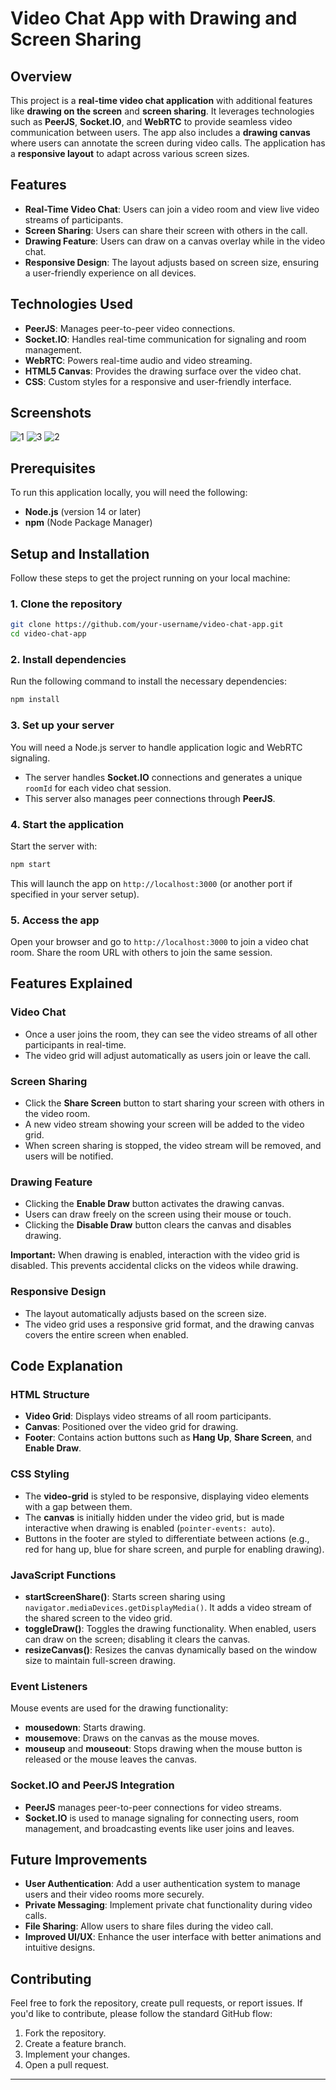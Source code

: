
# Video Chat App with Drawing and Screen Sharing

## Overview

This project is a **real-time video chat application** with additional features like **drawing on the screen** and **screen sharing**. It leverages technologies such as **PeerJS**, **Socket.IO**, and **WebRTC** to provide seamless video communication between users. The app also includes a **drawing canvas** where users can annotate the screen during video calls. The application has a **responsive layout** to adapt across various screen sizes.

## Features

* **Real-Time Video Chat**: Users can join a video room and view live video streams of participants.
* **Screen Sharing**: Users can share their screen with others in the call.
* **Drawing Feature**: Users can draw on a canvas overlay while in the video chat.
* **Responsive Design**: The layout adjusts based on screen size, ensuring a user-friendly experience on all devices.

## Technologies Used

* **PeerJS**: Manages peer-to-peer video connections.
* **Socket.IO**: Handles real-time communication for signaling and room management.
* **WebRTC**: Powers real-time audio and video streaming.
* **HTML5 Canvas**: Provides the drawing surface over the video chat.
* **CSS**: Custom styles for a responsive and user-friendly interface.

  
## Screenshots


![1](https://github.com/user-attachments/assets/91be81da-baef-4a3a-9683-33a20b08b89a)
![3](https://github.com/user-attachments/assets/6a8af051-de31-44a8-bd86-9059587266bd)
![2](https://github.com/user-attachments/assets/3bdbd068-b594-4484-a4a2-4b58d0d11456)

## Prerequisites

To run this application locally, you will need the following:

* **Node.js** (version 14 or later)
* **npm** (Node Package Manager)

## Setup and Installation

Follow these steps to get the project running on your local machine:

### 1. Clone the repository

```bash
git clone https://github.com/your-username/video-chat-app.git
cd video-chat-app
```

### 2. Install dependencies

Run the following command to install the necessary dependencies:

```bash
npm install
```

### 3. Set up your server

You will need a Node.js server to handle application logic and WebRTC signaling.

* The server handles **Socket.IO** connections and generates a unique `roomId` for each video chat session.
* This server also manages peer connections through **PeerJS**.

### 4. Start the application

Start the server with:

```bash
npm start
```

This will launch the app on `http://localhost:3000` (or another port if specified in your server setup).

### 5. Access the app

Open your browser and go to `http://localhost:3000` to join a video chat room. Share the room URL with others to join the same session.

## Features Explained

### Video Chat

* Once a user joins the room, they can see the video streams of all other participants in real-time.
* The video grid will adjust automatically as users join or leave the call.

### Screen Sharing

* Click the **Share Screen** button to start sharing your screen with others in the video room.
* A new video stream showing your screen will be added to the video grid.
* When screen sharing is stopped, the video stream will be removed, and users will be notified.

### Drawing Feature

* Clicking the **Enable Draw** button activates the drawing canvas.
* Users can draw freely on the screen using their mouse or touch.
* Clicking the **Disable Draw** button clears the canvas and disables drawing.

**Important:** When drawing is enabled, interaction with the video grid is disabled. This prevents accidental clicks on the videos while drawing.

### Responsive Design

* The layout automatically adjusts based on the screen size.
* The video grid uses a responsive grid format, and the drawing canvas covers the entire screen when enabled.

## Code Explanation

### HTML Structure

* **Video Grid**: Displays video streams of all room participants.
* **Canvas**: Positioned over the video grid for drawing.
* **Footer**: Contains action buttons such as **Hang Up**, **Share Screen**, and **Enable Draw**.

### CSS Styling

* The **video-grid** is styled to be responsive, displaying video elements with a gap between them.
* The **canvas** is initially hidden under the video grid, but is made interactive when drawing is enabled (`pointer-events: auto`).
* Buttons in the footer are styled to differentiate between actions (e.g., red for hang up, blue for share screen, and purple for enabling drawing).

### JavaScript Functions

* **startScreenShare()**: Starts screen sharing using `navigator.mediaDevices.getDisplayMedia()`. It adds a video stream of the shared screen to the video grid.
* **toggleDraw()**: Toggles the drawing functionality. When enabled, users can draw on the screen; disabling it clears the canvas.
* **resizeCanvas()**: Resizes the canvas dynamically based on the window size to maintain full-screen drawing.

### Event Listeners

Mouse events are used for the drawing functionality:

* **mousedown**: Starts drawing.
* **mousemove**: Draws on the canvas as the mouse moves.
* **mouseup** and **mouseout**: Stops drawing when the mouse button is released or the mouse leaves the canvas.

### Socket.IO and PeerJS Integration

* **PeerJS** manages peer-to-peer connections for video streams.
* **Socket.IO** is used to manage signaling for connecting users, room management, and broadcasting events like user joins and leaves.

## Future Improvements

* **User Authentication**: Add a user authentication system to manage users and their video rooms more securely.
* **Private Messaging**: Implement private chat functionality during video calls.
* **File Sharing**: Allow users to share files during the video call.
* **Improved UI/UX**: Enhance the user interface with better animations and intuitive designs.

## Contributing

Feel free to fork the repository, create pull requests, or report issues. If you'd like to contribute, please follow the standard GitHub flow:

1. Fork the repository.
2. Create a feature branch.
3. Implement your changes.
4. Open a pull request.

---
